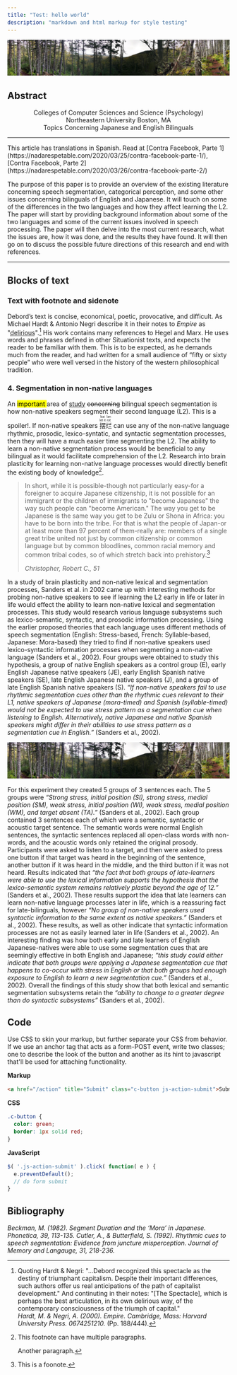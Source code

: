 ```yaml
---
title: "Test: hello world"
description: "markdown and html markup for style testing"
---
```


![An image](/static/images/2003-01-01-hikikomori-mt-isolation.jpg)

## Abstract

<center>Colleges of Computer Sciences and Science (Psychology)<br /> Northeastern University Boston, MA<br /> Topics Concerning Japanese and English Bilinguals </center>

---

<aside className="note">This article has translations in Spanish. Read at [Contra Facebook, Parte 1](https://nadarespetable.com/2020/03/25/contra-facebook-parte-1/), [Contra Facebook, Parte 2](https://nadarespetable.com/2020/03/26/contra-facebook-parte-2/)</aside>

The purpose of this paper is to provide an overview of the existing literature concerning speech segmentation, categorical perception, and some other issues concerning bilinguals of English and Japanese. It will touch on some of the differences in the two languages and how they affect learning the L2. The paper will start by providing background information about some of the two languages and some of the current issues involved in speech processing. The paper will then delve into the most current research, what the issues are, how it was done, and the results they have found. It will then go on to discuss the possible future directions of this research and end with references.

---

## Blocks of text

### Text with footnote and sidenote

Debord’s text is concise, economical, poetic, provocative, and difficult. As
Michael Hardt & Antonio Negri describe it in their notes to _Empire_ as
"<abbr title="Quoting Hardt & Negri: “...Debord recognized this spectacle as the destiny of
triumphant capitalism. Despite their important differences, such authors offer
us real anticipations of the path of capitalist development.” And continuting
in their notes: “[The Spectacle], which is perhaps the best articulation, in
its own delirious way, of the contemporary consciousness of the triumph of
capital.”">delirious</abbr>".[^hardt] His work contains many references to Hegel and Marx. He uses
words and phrases defined in other Situationist texts, and expects the reader to
be familiar with them. This is to be expected, as he demands much from the
reader, and had written for a small audience of “fifty or sixty people” who
were well versed in the history of the western philosophical tradition.

### 4. Segmentation in non-native languages

An <mark>important </mark> area of <ins>study</ins> <del>concerning</del> bilingual speech segmentation is how
non-native speakers segment their second language (L2).
<span className="spoiler">This is a spoiler!</span>.
If non-native speakers
<ruby><ruby>摆<rt>let it</rt></ruby><rt>bai</rt><rb><ruby>烂<rt>rot</rt></ruby></rb><rt>lan</rt></ruby>
can use any of the non-native language rhythmic, prosodic, lexico-syntatic, and
syntactic segmentation processes, then they will have a much easier time
segmenting the L2. The ability to learn a non-native segmentation process would
be beneficial to any bilingual as it would facilitate comprehension of the L2.
Research into brain plasticity for learning non-native language processes would
directly benefit the existing body of knowledge[^multiline].

> In short, while it is possible-though not particularly easy-for a foreigner
> to acquire Japanese citizenship, it is not possible for an immigrant or the
> children of immigrants to "become Japanese" the way such people can "become
> American." The way you get to be Japanese is the same way you get to be Zulu
> or Shona in Africa: you have to be born into the tribe. For that is what the
> people of Japan-or at least more than 97 percent of them-really are: members
> of a single great tribe united not just by common citizenship or common
> language but by common bloodlines, common racial memory and common tribal
> codes, so of which stretch back into prehistory.[^note-a]
>
> <figcaption><cite>Christopher, Robert C., 51</cite></figcaption>

In a study of brain plasticity and non-native lexical and segmentation
processes, Sanders et al. in 2002 came up with interesting methods for probing
non-native speakers to see if learning the L2 early in life or later in life
would effect the ability to learn non-native lexical and segmentation processes.
This study would research various language subsystems such as lexico-semantic,
syntactic, and prosodic information processing. Using the earlier proposed
theories that each language uses different methods of speech segmentation
(English: Stress-based, French: Syllable-based, Japanese: Mora-based) they tried
to find if non-native speakers used lexico-syntactic information processes when
segmenting a non-native language (Sanders et al., 2002). Four groups were
obtained to study this hypothesis, a group of native English speakers as a
control group (E), early English Japanese native speakers (JE), early English
Spanish native speakers (SE), late English Japanese native speakers (J), and a
group of late English Spanish native speakers (S). _“If non-native speakers fail
to use rhythmic segmentation cues other than the rhythmic cues relevant to their
L1, native speakers of Japanese (mora-timed) and Spanish (syllable-timed) would
not be expected to use stress pattern as a segmentation cue when listening to
English. Alternatively, native Japanese and native Spanish speakers might differ
in their abilities to use stress pattern as a segmentation cue in English.”_
(Sanders et al., 2002).

![An image is full-bleed](/static/images/2003-01-01-hikikomori-mt-isolation.jpg)

For this experiment they created 5 groups of 3 sentences
each. The 5 groups were _“Strong stress, initial position (SI), strong stress,
medial position (SM), weak stress, initial position (WI), weak stress, medial
position (WM), and target absent (TA).”_ (Sanders et al., 2002). Each group
contained 3 sentences each of which were a semantic, syntactic or acoustic
target sentence. The semantic words were normal English sentences, the syntactic
sentences replaced all open-class words with non-words, and the acoustic words
only retained the original prosody. Participants were asked to listen to a
target, and then were asked to press one button if that target was heard in the
beginning of the sentence, another button if it was heard in the middle, and the
third button if it was not heard. Results indicated that _“the fact that both
groups of late-learners were able to use the lexical information supports the
hypothesis that the lexico-semantic system remains relatively plastic beyond the
age of 12.”_ (Sanders et al., 2002). These results support the idea that late
learners can learn non-native language processes later in life, which is a
reassuring fact for late-bilinguals, however _“No group of non-native speakers
used syntactic information to the same extent as native speakers.”_ (Sanders et
al., 2002). These results, as well as other indicate that syntactic information
processes are not as easily learned later in life (Sanders et al., 2002). An
interesting finding was how both early and late learners of English
Japanese-natives were able to use some segmentation cues that are seemingly
effective in both English and Japanese; _“this study could either indicate that
both groups were applying a Japanese segmentation cue that happens to co-occur
with stress in English or that both groups had enough exposure to English to
learn a new segmentation cue.”_ (Sanders et al., 2002). Overall the findings of
this study show that both lexical and semantic segmentation subsystems retain
the _“ability to change to a greater degree than do syntactic subsystems”_
(Sanders et al., 2002).

## Code

Use CSS to skin your markup, but further separate your CSS from behavior. If we
use an anchor tag that acts as a form-POST event, write two classes; one to
describe the look of the button and another as its hint to javascript that'll be
used for attaching functionality.

**Markup**

```html
<a href="/action" title="Submit" class="c-button js-action-submit">Submit</a>
```

**CSS**

```css
.c-button {
  color: green;
  border: 1px solid red;
}
```

**JavaScript**

```js
$( '.js-action-submit' ).click( function( e ) {
  e.preventDefault();
  // do form submit
}
```

## Bibliography

<div className="hanging-indent">

<cite>
Beckman, M. (1982). Segment Duration and the ‘Mora’ in Japanese. <em>Phonetica</em>,
39, 113-135.
</cite>

<cite>
Cutler, A., & Butterfield, S. (1992). Rhythmic cues to speech segmentation:
Evidence from juncture misperception. <em>Journal of Memory and Langauge</em>, 31,
218-236.
</cite>

</div>

[^hardt]:
    Quoting Hardt & Negri: "...Debord recognized this spectacle as the destiny of
    triumphant capitalism. Despite their important differences, such authors offer
    us real anticipations of the path of capitalist development." And continuting
    in their notes: "[The Spectacle], which is perhaps the best articulation, in
    its own delirious way, of the contemporary consciousness of the triumph of
    capital."<br /><cite>Hardt, M. & Negri, A. (2000).
    <em>Empire</em>. Cambridge, Mass: Harvard University
    Press. 0674251210.</cite> (Pp. 188/444).

[^note-a]: This is a foonote.
[^multiline]: This footnote can have multiple paragraphs.

    Another paragraph.
